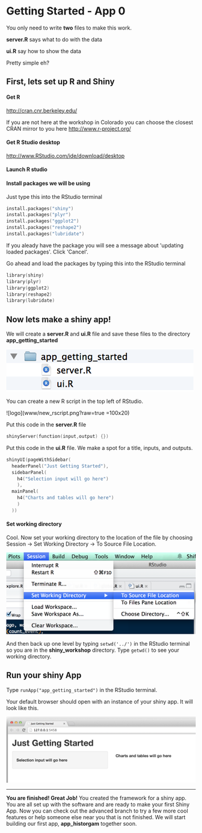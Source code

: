 # Getting Started - App 0

You only need to write **two** files to make this work.

**server.R** says what to do with the data

**ui.R** say how to show the data

Pretty simple eh?

## First, lets set up R and Shiny

#### Get R
http://cran.cnr.berkeley.edu/

If you are not here at the workshop in Colorado you can choose the closest CRAN mirror to you here
http://www.r-project.org/

#### Get R Studio desktop
http://www.RStudio.com/ide/download/desktop

#### Launch R studio

#### Install packages we will be using
Just type this into the RStudio terminal
```s
install.packages("shiny")
install.packages("plyr")
install.packages("ggplot2")
install.packages("reshape2")
install.packages("lubridate")
```
If you aleady have the package you will see a message about 'updating loaded packages'. Click 'Cancel'.

Go ahead and load the packages by typing this into the RStudio terminal
```s
library(shiny)
library(plyr)
library(ggplot2)
library(reshape2)
library(lubridate)
```

## Now lets make a shiny app!

We will create a **server.R** and **ui.R** file and save these files to the directory **app_getting_started**

![logo](www/directory.png?raw=true)

You can create a new R script in the top left of RStudio.

![logo](www/new_rscript.png?raw=true  =100x20)

Put this code in the **server.R** file
```s
shinyServer(function(input,output) {})
```

Put this code in the **ui.R** file. We make a spot for a title, inputs, and outputs.
```s
shinyUI(pageWithSidebar(
  headerPanel("Just Getting Started"),
  sidebarPanel(
    h4("Selection input will go here")
    ),
  mainPanel(
    h4("Charts and tables will go here")
    )
  ))
```
#### Set working directory
Cool. Now set your working directory to the location of the file by choosing Session -> Set Working Directory -> To Source File Location.

![logo](www/setwd.png?raw=true)

And then back up one level by typing `setwd('../')` in the RStudio terminal so you are in the **shiny_workshop** directory. Type `getwd()` to see your working directory.

## Run your shiny App
Type `runApp("app_getting_started")` in the RStudio terminal.

Your default browser should open with an instance of your shiny app. It will look like this.

![logo](www/app.png?raw=true)

----

**You are finished! Great Job!** You created the framework for a shiny app. You are all set up with the software and are ready to make your first Shiny App. Now you can check out the advanced branch to try a few more cool features or help someone else near you that is not finished. We will start building our first app, **app_historgam** together soon.



